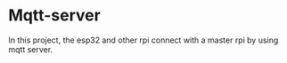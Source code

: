 # Mqtt-server
In this project, the esp32 and other rpi connect with a master rpi by using mqtt server.
